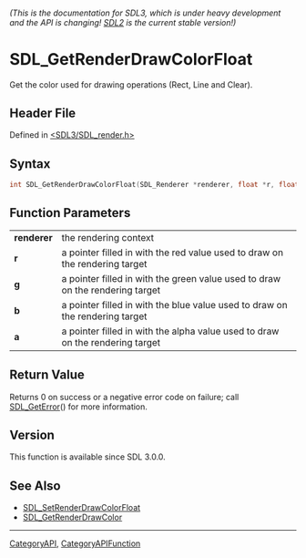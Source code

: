 ###### (This is the documentation for SDL3, which is under heavy development and the API is changing! [SDL2](https://wiki.libsdl.org/SDL2/) is the current stable version!)
# SDL_GetRenderDrawColorFloat

Get the color used for drawing operations (Rect, Line and Clear).

## Header File

Defined in [<SDL3/SDL_render.h>](https://github.com/libsdl-org/SDL/blob/main/include/SDL3/SDL_render.h)

## Syntax

```c
int SDL_GetRenderDrawColorFloat(SDL_Renderer *renderer, float *r, float *g, float *b, float *a);

```

## Function Parameters

|                  |                                                                               |
| ---------------- | ----------------------------------------------------------------------------- |
| **renderer**     | the rendering context                                                         |
| **r**            | a pointer filled in with the red value used to draw on the rendering target   |
| **g**            | a pointer filled in with the green value used to draw on the rendering target |
| **b**            | a pointer filled in with the blue value used to draw on the rendering target  |
| **a**            | a pointer filled in with the alpha value used to draw on the rendering target |

## Return Value

Returns 0 on success or a negative error code on failure; call
[SDL_GetError](SDL_GetError)() for more information.

## Version

This function is available since SDL 3.0.0.

## See Also

- [SDL_SetRenderDrawColorFloat](SDL_SetRenderDrawColorFloat)
- [SDL_GetRenderDrawColor](SDL_GetRenderDrawColor)

----
[CategoryAPI](CategoryAPI), [CategoryAPIFunction](CategoryAPIFunction)

